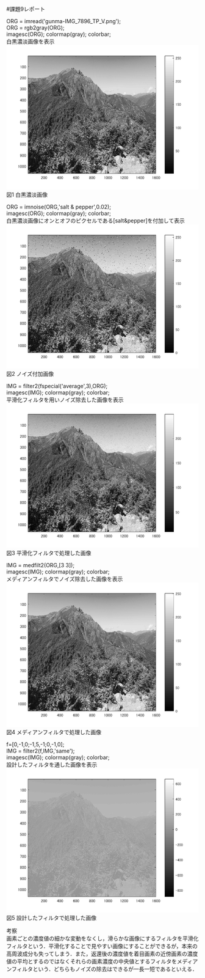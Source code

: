 #課題9レポート

ORG = imread('gunma-IMG_7896_TP_V.png');  
ORG = rgb2gray(ORG);  
imagesc(ORG); colormap(gray); colorbar;  
白黒濃淡画像を表示  
![fig9_1](/image/fig6_1.png)  
図1 白黒濃淡画像  

ORG = imnoise(ORG,'salt & pepper',0.02);  
imagesc(ORG); colormap(gray); colorbar;  
白黒濃淡画像にオンとオフのピクセルである[salt&pepper]を付加して表示  
![fig9_2](/image/fig9_2.png)  
図2 ノイズ付加画像  

IMG = filter2(fspecial('average',3),ORG);  
imagesc(IMG); colormap(gray); colorbar;  
平滑化フィルタを用いノイズ除去した画像を表示  
![fig9_3](/image/fig9_3.png)  
図3 平滑化フィルタで処理した画像  

IMG = medfilt2(ORG,[3 3]);  
imagesc(IMG); colormap(gray); colorbar;  
メディアンフィルタでノイズ除去した画像を表示  
![fig9_4](/image/fig9_4.png)  
図4  メディアンフィルタで処理した画像  

f=[0,-1,0;-1,5,-1;0,-1,0];  
IMG = filter2(f,IMG,'same');  
imagesc(IMG); colormap(gray); colorbar;  
設計したフィルタを通した画像を表示
![fig9_5](/image/fig9_5.png)  
図5 設計したフィルタで処理した画像  

考察  
画素ごとの濃度値の細かな変動をなくし，滑らかな画像にするフィルタを平滑化フィルタという．平滑化することで見やすい画像にすることができるが，本来の高周波成分も失ってしまう．また，返還後の濃度値を着目画素の近傍画素の濃度値の平均とするのではなくそれらの画素濃度の中央値とするフィルタをメディアンフィルタという．どちらもノイズの除去はできるが一長一短であるといえる．
